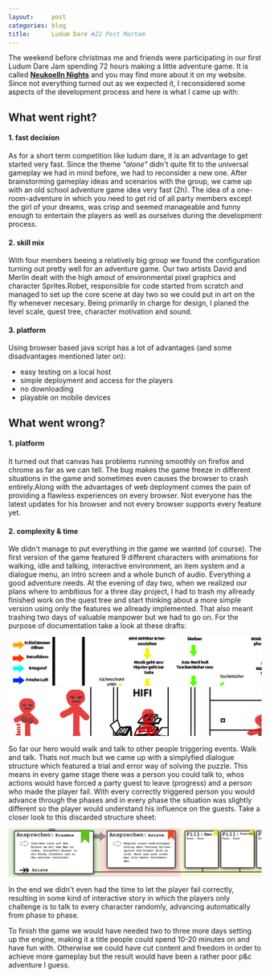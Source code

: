 ```yaml
---
layout:     post
categories: blog
title:      Ludum Dare #22 Post Mortem
---
```


The weekend before christmas me and friends were participating in our first
Ludum Dare Jam spending 72 hours making a little adventure game. It is called
[__Neukoelln Nights__][neukoelln] and you may find more about it on my website. 
Since not everything turned out as we expected it, I reconsidered some aspects
of the development process and here is what I came up with:

## What went right?

#### 1. fast decision

As for a short term competition like ludum dare, it is an advantage to get started very fast. 
Since the theme _"alone"_ didn't quite fit to the universal gameplay we had in mind before, we 
had to reconsider a new one. After brainstorming gameplay ideas and scenarios with the group,
we came up with an old school adventure game idea very fast (2h). The idea of a one-room-adventure
in which you need to get rid of all party members except the girl of your dreams, was crisp 
and seemed manageable and funny enough to entertain the players as well as ourselves during 
the development process.

#### 2. skill mix

With four members beeing a relatively big group we found the configuration turning out pretty
well for an adventure game. Our two artists David and Merlin dealt with the high amout of 
environmental pixel graphics and character Sprites.Robet, responsible for code started from scratch 
and managed to set up the core scene at day two so we could put in art on the fly whenever necesary.
Being primarily in charge for design, I planed the level scale, quest tree, character motivation and sound.

#### 3. platform

Using browser based java script has a lot of advantages (and some disadvantages mentioned later on): 

* easy testing on a local host
* simple deployment and access for the players
* no downloading
* playable on mobile devices



## What went wrong?

#### 1. platform

It turned out that canvas has problems running smoothly on firefox and chrome as far as we can tell. The bug makes the game freeze
in different situations in the game and sometimes even causes the browser to crash entirely.Along with the
advantages of web deployment comes the pain of providing a flawless experiences on every browser. 
Not everyone has the latest updates for his browser and not every browser supports every feature yet.


#### 2. complexity & time

We didn't manage to put everything in the game we wanted (of course). The first version of the game featured 9 different
characters with animations for walking, idle and talking, interactive environment, an item system and a dialogue menu, an intro
screen and a whole bunch of audio. Everything a good adventure needs.
At the evening of day two, when we realized our plans where to ambitious for a three day project, I had to trash my
allready finished work on the quest tree and start thinking about a more simple version using only the features we allready
implemented. That also meant trashing two days of valuable manpower but we had to go on. For the purpose of documentation take
a look at these drafts:

<a href="img/blog-posts/ludum-dare-graph-original.png">
  <img src="/img/blog-posts/ludum-dare-graph-preview.png" alt="ludum-dare-graph-preview">
</a>

<a href="img/blog-posts/ludum-dare-level-original.png">
  <img src="/img/blog-posts/ludum-dare-level-preview.png" alt="ludum-dare-level-preview">
</a>


So far our hero would walk and talk to other people triggering events. Walk and talk. Thats not much but we came up with a
simplyfied dialogue structure which featured a trial and error way of solving the puzzle. This means in every game stage there
was a person you could talk to, whos actions would have forced a party guest to leave (progress) and a person who made the player fail.
With every correctly triggered person you would advance through the phases and in every phase the situation was slightly 
different so the player would understand his influence on the guests. Take a closer look to this discarded structure sheet:

<a href="img/blog-posts/ludum-dare-short-original.png">
  <img src="/img/blog-posts/ludum-dare-short-preview.png" alt="ludum-dare-short-preview">
</a>

In the end we didn't even had the time to let the player fail correctly, resulting in some kind of interactive story in which
the players only challenge is to talk to every character randomly, advancing automatically from phase to phase.

To finish the game we would have needed two to three more days setting up the engine, making it a title people could spend 10-20 minutes on and have fun
with. Otherwise we could have cut content and freedom in order to achieve more gameplay but the result would have been a rather poor
p&c adventure I guess.


[neukoelln]: http://sebastiankessler.com/games/neukoelln-nights/
